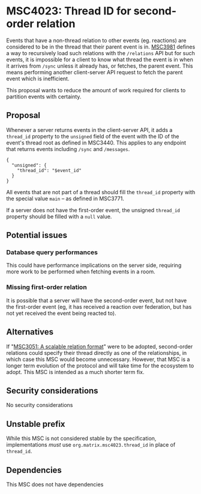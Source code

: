 # MSC4023: Thread ID for second-order relation

Events that have a non-thread relation to other events (eg. reactions) are
considered to be in the thread that their parent event is in.
[MSC3981](https://github.com/matrix-org/matrix-spec-proposals/pull/3981)
defines a way to recursively load such relations with the `/relations` API
but for such events, it is impossible for a client to know what thread the
event is in when it arrives from `/sync` unless it already has, or fetches,
the parent event. This means performing another client-server API request to
fetch the parent event which is inefficient.

This proposal wants to reduce the amount of work required for clients to partition
events with certainty.

## Proposal

Whenever a server returns events in the client-server API, it adds a `thread_id`
property to the `unsigned` field of the event with the ID of the event's thread root
as defined in MSC3440. This applies to any endpoint that returns events including
`/sync` and `/messages`.

```jsonc
{
  "unsigned": {
    "thread_id": "$event_id"
  }
}
```

All events that are not part of a thread should fill the `thread_id` property with
the special value `main` – as defined in MSC3771.

If a server does not have the first-order event, the unsigned `thread_id` property
should be filled with a `null` value.

## Potential issues

### Database query performances

This could have performance implications on the server side, requiring more work
to be performed when fetching events in a room.

### Missing first-order relation

It is possible that a server will have the second-order event, but not have the
first-order event (eg, it has received a reaction over federation, but has not
yet received the event being reacted to).

## Alternatives

If "[MSC3051: A scalable relation format](https://github.com/matrix-org/matrix-spec-proposals/pull/3051)"
were to be adopted, second-order relations could specify their thread directly as one of the relationships,
in which case this MSC would become unnecessary. However, that MSC is a longer term evolution of the protocol
and will take time for the ecosystem to adopt. This MSC is intended as a much shorter term fix.

## Security considerations

No security considerations

## Unstable prefix

While this MSC is not considered stable by the specification, implementations _must_ use
`org.matrix.msc4023.thread_id` in place of `thread_id`.

## Dependencies

This MSC does not have dependencies
